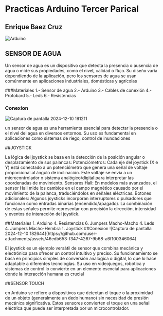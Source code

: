 # Practicas Arduino Tercer Parical 
## Enrique Baez Cruz

![Arduino](https://github.com/user-attachments/assets/e608293e-ca84-42e4-b661-17fa3e6fddf5)

## SENSOR DE AGUA
<p>
 Un sensor de agua es un dispositivo que detecta la presencia o ausencia de agua o mide sus propiedades,
 como el nivel, calidad o flujo. Su diseño varía dependiendo de la aplicación, pero los sensores de agua se
 usan comúnmente en aplicaciones industriales, domésticas y agrícolas
</p>

###Materiales
1.- Sensor de agua 
2.- Arduino 
3.- Cables de conexión 
4.- Protobard 
5.- Leds
 6.- Resistencias

### Conexion
![Captura de pantalla 2024-12-10 181211](https://github.com/user-attachments/assets/a3d5d487-5c9d-4a5b-b35e-1060414a2878)
<p>
un sensor de agua es una
 herramienta esencial para detectar la
 presencia o el nivel del agua en diversos
 entornos. Su uso es fundamental en
 aplicaciones como sistemas de riego,
 control de inundaciones
</p>

##JOYSTICK
<p>
 La lógica del joystick se basa en la detección de la posición angular o desplazamiento de sus
 palancas:
 Potenciómetros: Cada eje del joystick (X e Y) está conectado a un potenciómetro que genera una
 señal de voltaje proporcional al ángulo de inclinación. Este voltaje se envía a un microcontrolador o
 sistema analógico/digital para interpretar las coordenadas de movimiento.
 Sensores Hall: En modelos más avanzados, el sensor Hall mide los cambios en el campo magnético
 causado por el movimiento de la palanca, traduciéndolos en señales eléctricas.
 Botones adicionales: Algunos joysticks incorporan interruptores o pulsadores que funcionan como
 entradas binarias (encendido/apagado).
 La combinación de estas señales permite representar con precisión la dirección, intensidad y
 eventos de interacción del joystick.
</p>
##Materiales 
1. Arduino
4. Resistencias
6. Jumpers Macho-Macho
4. Leds
4. Jumpers Macho-Hembra
1. Joystick 
##Conexion
![Captura de pantalla 2024-12-10 182644](https://github.com/user-attachments/assets/46edb653-f347-4267-9b68-a6f100346064)
<p>
El joystick es un ejemplo versátil de sensor que combina mecánica y electrónica para ofrecer un control
 intuitivo y preciso. Su funcionamiento se basa en principios simples de conversión analógica o digital, lo que
 lo hace adaptable a diferentes tecnologías. Su uso en videojuegos, robótica y sistemas de control lo
 convierte en un elemento esencial para aplicaciones donde la interacción humana es crucial
</p>

##SENSOR TOUCH
<p>
en Arduino se refiere a dispositivos que detectan el toque o la proximidad de un objeto (generalmente un dedo humano) sin necesidad de presión mecánica significativa. Estos sensores convierten el toque
 en una señal eléctrica que puede ser
 interpretada por un microcontrolador.
</p>




